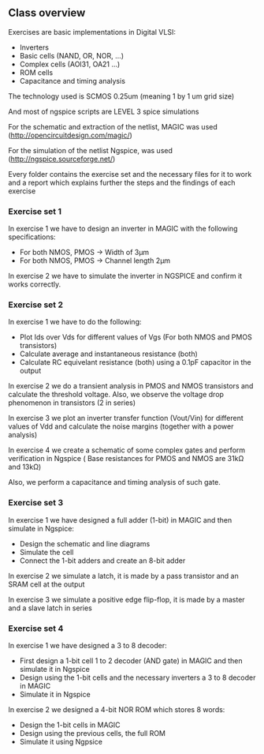 ## Class overview

Exercises are basic implementations in Digital VLSI:
- Inverters
- Basic cells (NAND, OR, NOR, ...)
- Complex cells (AOI31, OA21 ...)
- ROM cells
- Capacitance and timing analysis

The technology used is SCMOS 0.25um (meaning 1 by 1 um grid size)

And most of ngspice scripts are LEVEL 3 spice simulations

For the schematic and extraction of the netlist, MAGIC was used (http://opencircuitdesign.com/magic/)

For the simulation of the netlist Ngspice, was used (http://ngspice.sourceforge.net/)

Every folder contains the exercise set and the necessary files for it to work and a report which 
explains further the steps and the findings of each exercise

### Exercise set 1
In exercise 1 we have to design an inverter in MAGIC with the following specifications:
- For both NMOS, PMOS -> Width of 3μm
- For both NMOS, PMOS -> Channel length 2μm

In exercise 2 we have to simulate the inverter in NGSPICE and confirm it works correctly.

### Exercise set 2
In exercise 1 we have to do the following:
- Plot Ids over Vds for different values of Vgs (For both NMOS and PMOS transistors)
- Calculate average and instantaneous resistance (both)
- Calculate RC equivelant resistance (both) using a 0.1pF capacitor in the output

In exercise 2 we do a transient analysis in PMOS and NMOS transistors and calculate the 
threshold voltage.
Also, we observe the voltage drop phenomenon in transistors (2 in series)

In exercise 3 we plot an inverter transfer function (Vout/Vin) for different values of Vdd 
and calculate the noise margins (together with a power analysis)

In exercise 4 we create a schematic of some complex gates and perform verification in Ngspice (
Base resistances for PMOS and NMOS are 31kΩ and 13kΩ)

Also, we perform a capacitance and timing analysis of such gate.

### Exercise set 3
In exercise 1 we have designed a full adder (1-bit) in MAGIC and then simulate in Ngspice:
- Design the schematic and line diagrams 
- Simulate the cell
- Connect the 1-bit adders and create an 8-bit adder

In exercise 2 we simulate a latch, it is made by a pass transistor and an SRAM cell at the output

In exercise 3 we simulate a positive edge flip-flop, it is made by a master and a slave latch in series

### Exercise set 4
In exercise 1 we have designed a 3 to 8 decoder:
- First design a 1-bit cell 1 to 2 decoder (AND gate) in MAGIC and then simulate it in Ngspice
- Design using the 1-bit cells and the necessary inverters a 3 to 8 decoder in MAGIC
- Simulate it in Ngspice

In exercise 2 we designed a 4-bit NOR ROM which stores 8 words:
- Design the 1-bit cells in MAGIC
- Design using the previous cells, the full ROM
- Simulate it using Ngpsice
